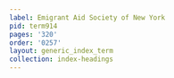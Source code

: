 ```yaml
---
label: Emigrant Aid Society of New York
pid: term914
pages: '320'
order: '0257'
layout: generic_index_term
collection: index-headings
---
```

